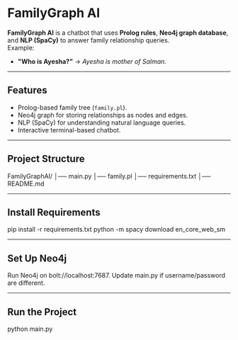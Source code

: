 # FamilyGraph AI

**FamilyGraph AI** is a chatbot that uses **Prolog rules**, **Neo4j graph database**, and **NLP (SpaCy)** to answer family relationship queries.  
Example:
- **"Who is Ayesha?"** → *Ayesha is mother of Salman.*
  
---

## Features
- Prolog-based family tree (`family.pl`).
- Neo4j graph for storing relationships as nodes and edges.
- NLP (SpaCy) for understanding natural language queries.
- Interactive terminal-based chatbot.

---

## Project Structure
FamilyGraphAI/
│── main.py
│── family.pl
│── requirements.txt
│── README.md

---

## Install Requirements
pip install -r requirements.txt
python -m spacy download en_core_web_sm

---

## Set Up Neo4j
Run Neo4j on bolt://localhost:7687.
Update main.py if username/password are different.

---

## Run the Project
python main.py
